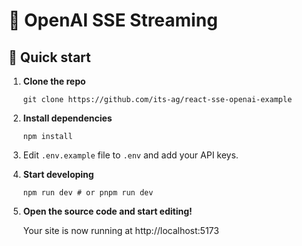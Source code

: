 # 🤖 OpenAI SSE Streaming

## 🚀 Quick start

1. **Clone the repo**

    ```shell
    git clone https://github.com/its-ag/react-sse-openai-example
    ```

2. **Install dependencies**

    ```shell
    npm install
    ```

3. Edit ``.env.example`` file to ``.env`` and add your API keys.

4. **Start developing**

    ```shell
    npm run dev # or pnpm run dev
    ```

5. **Open the source code and start editing!**

    Your site is now running at http://localhost:5173
